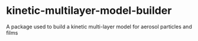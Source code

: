 # kinetic-multilayer-model-builder
 A package used to build a kinetic multi-layer model for aerosol particles and films
